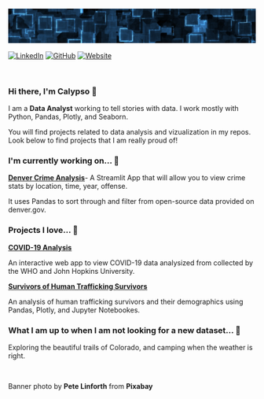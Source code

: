 ![banner](https://github.com/caly-pso/caly-pso/blob/main/banner.png)

[![LinkedIn](https://img.shields.io/badge/LinkedIn-calypsorynkowski-blue?style=flat-square&logo=linkedin)](https://www.linkedin.com/in/calypsorynkowski/)
[![GitHub](https://img.shields.io/badge/GitHub-caly--pso-lightgrey?style=flat-square&logo=github)](https://github.com/caly-pso)
[![Website](https://img.shields.io/badge/Website-caly--pso.github.io-brightgreen?style=flat-square)](https://caly-pso.github.io/)
<!-- [![Twitter](https://img.shields.io/twitter/follow/caly-pso?style=flat-square&logo=twitter)](https://twitter.com/caly-pso)
[![Medium](https://img.shields.io/badge/Medium-caly-pso-green?style=flat-square&logo=medium)](https://medium.com/@caly-pso) -->
</br>

### Hi there, I'm Calypso 👋 

I am a **Data Analyst** working to tell stories with data. I work mostly with Python, Pandas, Plotly, and Seaborn. 

You will find projects related to data analysis and vizualization in my repos. Look below to find projects that I am really proud of!

### I'm currently working on... 🔨 

[**Denver Crime Analysis**](#)- A Streamlit App that will allow you to view crime stats by location, time, year, offense.

It uses Pandas to sort through and filter from open-source data provided on denver.gov.

### Projects I love... 🥰

[**COVID-19 Analysis**](https://github.com/caly-pso/covid_app) <!--![Stars](https://img.shields.io/github/stars/caly-pso/covid-app?style=flat-square)-->

An interactive web app to view COVID-19 data analysized from collected by the WHO and John Hopkins University. 

[**Survivors of Human Trafficking Survivors**](https://github.com/caly-pso/EDA_trafficking_survivors) <!--![Stars](https://img.shields.io/github/stars/caly-pso/EDA_trafficking_survivors?style=flat-square)-->

An analysis of human trafficking survivors and their demographics using Pandas, Plotly, and Jupyter Notebookes. 

### What I am up to when I am not looking for a new dataset... 🕺

Exploring the beautiful trails of Colorado, and camping when the weather is right.

<!--### Stats-->

<!--[![Caly-pso's github stats](https://github-readme-stats.vercel.app/api?username=caly-pso)](https://github.com/anuraghazra/github-readme-stats)-->

<br>

Banner photo by **Pete Linforth** from **Pixabay**
